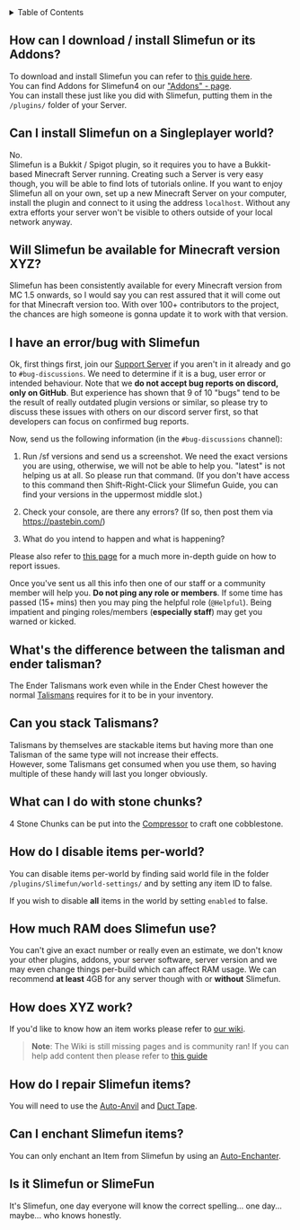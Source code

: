 <!-- START doctoc generated TOC please keep comment here to allow auto update -->
<!-- DON'T EDIT THIS SECTION, INSTEAD RE-RUN doctoc TO UPDATE -->
<details>
<summary>Table of Contents</summary>

- [How can I download / install Slimefun or its Addons?](#how-can-i-download--install-slimefun-or-its-addons)
- [Can I install Slimefun on a Singleplayer world?](#can-i-install-slimefun-on-a-singleplayer-world)
- [Will Slimefun be available for Minecraft version XYZ?](#will-slimefun-be-available-for-minecraft-version-xyz)
- [I have an error/bug with Slimefun](#i-have-an-errorbug-with-slimefun)
- [What's the difference between the talisman and ender talisman?](#whats-the-difference-between-the-talisman-and-ender-talisman)
- [Can you stack Talismans?](#can-you-stack-talismans)
- [What can I do with stone chunks?](#what-can-i-do-with-stone-chunks)
- [How do I disable items per-world?](#how-do-i-disable-items-per-world)
- [How much RAM does Slimefun use?](#how-much-ram-does-slimefun-use)
- [How does XYZ work?](#how-does-xyz-work)
- [How do I repair Slimefun items?](#how-do-i-repair-slimefun-items)
- [Can I enchant Slimefun items?](#can-i-enchant-slimefun-items)
- [Is it Slimefun or SlimeFun](#is-it-slimefun-or-slimefun)

</details>
<!-- END doctoc generated TOC please keep comment here to allow auto update -->

## How can I download / install Slimefun or its Addons?
To download and install Slimefun you can refer to [this guide here](https://github.com/Slimefun/Slimefun4/wiki/Installing-Slimefun).  
You can find Addons for Slimefun4 on our ["Addons" - page](https://github.com/Slimefun/Slimefun4/wiki/Addons).<br>
You can install these just like you did with Slimefun, putting them in the `/plugins/` folder of your Server.

## Can I install Slimefun on a Singleplayer world?
No.<br>
Slimefun is a Bukkit / Spigot plugin, so it requires you to have a Bukkit-based Minecraft Server running. Creating such a Server is very easy though, you will be able to find lots of tutorials online. If you want to enjoy Slimefun all on your own, set up a new Minecraft Server on your computer, install the plugin and connect to it using the address `localhost`. Without any extra efforts your server won't be visible to others outside of your local network anyway.

## Will Slimefun be available for Minecraft version XYZ?
Slimefun has been consistently available for every Minecraft version from MC 1.5 onwards, so I would say you can rest assured that it will come out for that Minecraft version too. With over 100+ contributors to the project, the chances are high someone is gonna update it to work with that version.

## I have an error/bug with Slimefun
Ok, first things first, join our [Support Server](https://discord.gg/fsD4Bkh) if you aren't in it already and go to `#bug-discussions`. We need to determine if it is a bug, user error or intended behaviour. Note that we **do not accept bug reports on discord, only on GitHub**. But experience has shown that 9 of 10 "bugs" tend to be the result of really outdated plugin versions or similar, so please try to discuss these issues with others on our discord server first, so that developers can focus on confirmed bug reports.

Now, send us the following information (in the `#bug-discussions` channel):
1. Run /sf versions and send us a screenshot. We need the exact versions you are using, otherwise, we will not be able to help you.
"latest" is not helping us at all. So please run that command. (If you don't have access to this command then Shift-Right-Click your Slimefun Guide, you can find your versions in the uppermost middle slot.)

2. Check your console, are there any errors? (If so, then post them via https://pastebin.com/)

3. What do you intend to happen and what is happening?

Please also refer to [this page](https://github.com/Slimefun/Slimefun4/wiki/How-to-report-bugs) for a much more in-depth guide on how to report issues.

Once you've sent us all this info then one of our staff or a community member will help you. **Do not ping any role or members**. If some time has passed (15+ mins) then you may ping the helpful role (`@Helpful`). Being impatient and pinging roles/members (**especially staff**) may get you warned or kicked.

## What's the difference between the talisman and ender talisman?
The Ender Talismans work even while in the Ender Chest however the normal [Talismans](https://github.com/Slimefun/Slimefun4/wiki/Talismans) requires for it to be in your inventory.

## Can you stack Talismans?
Talismans by themselves are stackable items but having more than one Talisman of the same type will not increase their effects.<br>
However, some Talismans get consumed when you use them, so having multiple of these handy will last you longer obviously.

## What can I do with stone chunks?
4 Stone Chunks can be put into the [Compressor](https://github.com/Slimefun/Slimefun4/wiki/Compressor) to craft one cobblestone.

## How do I disable items per-world?
You can disable items per-world by finding said world file in the folder `/plugins/Slimefun/world-settings/` and by setting any item ID to false.

If you wish to disable **all** items in the world by setting `enabled` to false.

## How much RAM does Slimefun use?
You can't give an exact number or really even an estimate, we don't know your other plugins, addons, your server software, server version and we may even change things per-build which can affect RAM usage. We can recommend **at least** 4GB for any server though with or __without__ Slimefun.

## How does XYZ work?
If you'd like to know how an item works please refer to [our wiki](https://github.com/Slimefun/Slimefun4/wiki/Auto-Enchanter).
> **Note**: The Wiki is still missing pages and is community ran! If you can help add content then please refer to [this guide](https://github.com/Slimefun/Slimefun4/wiki/Expanding-the-Wiki)

## How do I repair Slimefun items?
You will need to use the [Auto-Anvil](https://github.com/Slimefun/Slimefun4/wiki/Auto-Anvil) and [Duct Tape](https://github.com/Slimefun/Slimefun4/wiki/Duct-Tape).

## Can I enchant Slimefun items?
You can only enchant an Item from Slimefun by using an [Auto-Enchanter](https://github.com/Slimefun/Slimefun4/wiki/Auto-Enchanter).

## Is it Slimefun or SlimeFun
It's Slimefun, one day everyone will know the correct spelling... one day... maybe... who knows honestly.
